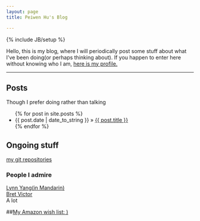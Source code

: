 ```yaml
---
layout: page
title: Peiwen Hu's Blog

---
```

{% include JB/setup %}

Hello, this is my blog, where I will periodically post some stuff about what I've been doing(or perhaps thinking about).
If you happen to enter here without knowing who I am, [here is my profile.](/pages/about.html)
<hr class="featurette-divider">

<div class="featurette">
<h2 class="featurette-heading">Posts</h2>
<p class="lead">Though I prefer doing rather than talking</p>
</div>

<ul class="posts">
  {% for post in site.posts %}
    <li><span>{{ post.date | date_to_string }}</span> &raquo; <a href="{{ BASE_PATH }}{{ post.url }}">{{ post.title }}</a></li>
  {% endfor %}
</ul>

<div class="featurette">
<h2 class="featurette-heading">Ongoing stuff</h2>
<a href="http://www.github.com/peiwenhu">my git repositories</a>
</div>

### People I admire

[Lynn Yang(in Mandarin)](http://www.lynnyang.co/)  
[Bret Victor](http://worrydream.com/)  
A lot

##[My Amazon wish list: )]( http://amzn.com/w/274A3YF743468)
